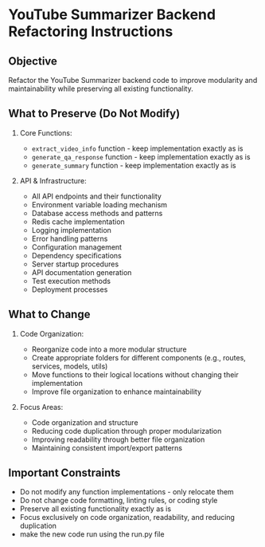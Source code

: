 # YouTube Summarizer Backend Refactoring Instructions

## Objective
Refactor the YouTube Summarizer backend code to improve modularity and maintainability while preserving all existing functionality.

## What to Preserve (Do Not Modify)
1. Core Functions:
   - `extract_video_info` function - keep implementation exactly as is
   - `generate_qa_response` function - keep implementation exactly as is
   - `generate_summary` function - keep implementation exactly as is

2. API & Infrastructure:
   - All API endpoints and their functionality
   - Environment variable loading mechanism
   - Database access methods and patterns
   - Redis cache implementation
   - Logging implementation
   - Error handling patterns
   - Configuration management
   - Dependency specifications
   - Server startup procedures
   - API documentation generation
   - Test execution methods
   - Deployment processes

## What to Change
1. Code Organization:
   - Reorganize code into a more modular structure
   - Create appropriate folders for different components (e.g., routes, services, models, utils)
   - Move functions to their logical locations without changing their implementation
   - Improve file organization to enhance maintainability

2. Focus Areas:
   - Code organization and structure
   - Reducing code duplication through proper modularization
   - Improving readability through better file organization
   - Maintaining consistent import/export patterns

## Important Constraints
- Do not modify any function implementations - only relocate them
- Do not change code formatting, linting rules, or coding style
- Preserve all existing functionality exactly as is
- Focus exclusively on code organization, readability, and reducing duplication
- make the new code run using the run.py file
